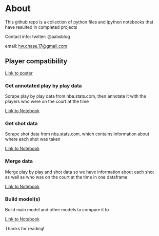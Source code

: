 # About
This github repo is a collection of python files and ipython notebooks that have resulted in completed projects

Contact info:
twitter: @aabsblog

email: hw.chase.17@gmail.com

## Player compatibility
[Link to poster](poster_07_31.pdf)

### Get annotated play by play data
Scrape play by play data from nba.stats.com, then annotate it with the players who were on the court at the time

[Link to Notebook](play_by_play_with_lineups.ipynb)

### Get shot data
Scrape shot data from nba.stats.com, which contains information about where each shot was taken

[Link to Notebook](player_shot_charts.ipynb)

### Merge data
Merge play by play and shot data so we have information about each shot as well as who was on the court at the time in one dataframe

[Link to Notebook](join_shot_charts_play_by_play.ipynb)

### Build model(s)
Build main model and other models to compare it to

[Link to Notebook](modeling.ipynb)

Thanks for reading!